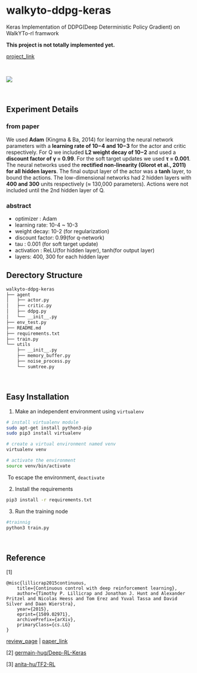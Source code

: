 # walkyto-ddpg-keras

Keras Implementation of DDPG(Deep Deterministic Policy Gradient) on WalkYTo-rl framwork

**This project is not totally implemented yet.**

[project_link](https://github.com/CUN-bjy/walkyto-ddpg-keras/projects/1)

</br>

![](https://raw.githubusercontent.com/CUN-bjy/WalkYTo-rl-gym/master/img/ant_v1.png)

</br>

## Experiment Details

### **from paper**

We used **Adam** (Kingma & Ba, 2014) for learning the neural network parameters with a **learning rate of 10−4 and 10−3** for the actor and critic respectively. For Q we included **L2 weight decay of 10−2** and used a **discount factor of γ = 0.99**. For the soft target updates we used **τ = 0.001**. The neural networks used the **rectified non-linearity (Glorot et al., 2011) for all hidden layers**. The final output layer of the actor was a **tanh** layer, to bound the actions. The low-dimensional networks had 2 hidden layers with **400 and 300** units respectively (≈ 130,000 parameters). Actions were not included until the 2nd hidden layer of Q.


### **abstract**

- optimizer : Adam
- learning rate: 10-4 ~ 10-3
- weight decay: 10-2 (for regularization)
- discount factor: 0.99(for q-network)
- tau : 0.001 (for soft target update)
- activation : ReLU(for hidden layer), tanh(for output layer)
- layers: 400, 300 for each hidden layer
  </br>

## Derectory Structure
```bash
walkyto-ddpg-keras
├── agent
│   ├── actor.py
│   ├── critic.py
│   ├── ddpg.py
│   └── __init__.py
├── env_test.py
├── README.md
├── requirements.txt
├── train.py
└── utils
    ├── __init__.py
    ├── memory_buffer.py
    ├── noise_process.py
    └── sumtree.py
```
</br>

## Easy Installation

1. Make an independent environment using `virtualenv`

```bash
# install virtualenv module
sudo apt-get install python3-pip
sudo pip3 install virtualenv

# create a virtual environment named venv
virtualenv venv 

# activate the environment
source venv/bin/activate 
```

​	To escape the environment, `deactivate`

2. Install the requirements

```bash
pip3 install -r requirements.txt
```

3. Run the training node

```python
#trainnig
python3 train.py
```

</br>

## Reference

[1]

```
@misc{lillicrap2015continuous,
    title={Continuous control with deep reinforcement learning},
    author={Timothy P. Lillicrap and Jonathan J. Hunt and Alexander Pritzel and Nicolas Heess and Tom Erez and Yuval Tassa and David Silver and Daan Wierstra},
    year={2015},
    eprint={1509.02971},
    archivePrefix={arXiv},
    primaryClass={cs.LG}
}
```

[review_page](https://github.com/CUN-bjy/pg-paper-review/blob/master/reviews/DDPG.md) | [paper_link](https://arxiv.org/pdf/1509.02971.pdf)

[2] [germain-hug/Deep-RL-Keras](https://github.com/germain-hug/Deep-RL-Keras)

[3] [anita-hu/TF2-RL](https://github.com/anita-hu/TF2-RL)
